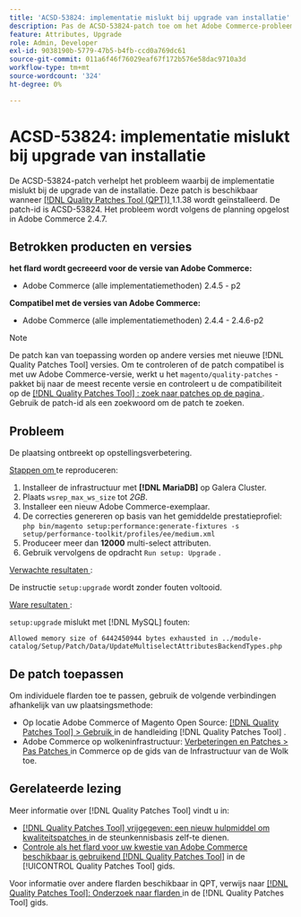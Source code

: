 ```yaml
---
title: 'ACSD-53824: implementatie mislukt bij upgrade van installatie'
description: Pas de ACSD-53824-patch toe om het Adobe Commerce-probleem op te lossen dat zich bij de upgrade van de installatie niet voordoet
feature: Attributes, Upgrade
role: Admin, Developer
exl-id: 9038190b-5779-47b5-b4fb-ccd0a769dc61
source-git-commit: 011a6f46f76029eaf67f172b576e58dac9710a3d
workflow-type: tm+mt
source-wordcount: '324'
ht-degree: 0%

---
```


# ACSD-53824: implementatie mislukt bij upgrade van installatie

De ACSD-53824-patch verhelpt het probleem waarbij de implementatie mislukt bij de upgrade van de installatie. Deze patch is beschikbaar wanneer [[!DNL Quality Patches Tool (QPT)] ](https://experienceleague.adobe.com/nl/docs/commerce-operations/tools/quality-patches-tool/quality-patches-tool-to-self-serve-quality-patches) 1.1.38 wordt geïnstalleerd. De patch-id is ACSD-53824. Het probleem wordt volgens de planning opgelost in Adobe Commerce 2.4.7.

## Betrokken producten en versies

**het flard wordt gecreeerd voor de versie van Adobe Commerce:**

* Adobe Commerce (alle implementatiemethoden) 2.4.5 - p2

**Compatibel met de versies van Adobe Commerce:**

* Adobe Commerce (alle implementatiemethoden) 2.4.4 - 2.4.6-p2

>[!NOTE]
>
>De patch kan van toepassing worden op andere versies met nieuwe [!DNL Quality Patches Tool] versies. Om te controleren of de patch compatibel is met uw Adobe Commerce-versie, werkt u het `magento/quality-patches` -pakket bij naar de meest recente versie en controleert u de compatibiliteit op de [[!DNL Quality Patches Tool] : zoek naar patches op de pagina ](https://experienceleague.adobe.com/tools/commerce-quality-patches/index.html?lang=nl-NL) . Gebruik de patch-id als een zoekwoord om de patch te zoeken.

## Probleem

De plaatsing ontbreekt op opstellingsverbetering.

<u> Stappen om </u> te reproduceren:

1. Installeer de infrastructuur met **[!DNL MariaDB]** op Galera Cluster.
1. Plaats `wsrep_max_ws_size` tot *2GB*.
1. Installeer een nieuw Adobe Commerce-exemplaar.
1. De correcties genereren op basis van het gemiddelde prestatieprofiel:
   `php bin/magento setup:performance:generate-fixtures -s setup/performance-toolkit/profiles/ee/medium.xml`
1. Produceer meer dan **12000** multi-select attributen.
1. Gebruik vervolgens de opdracht `Run setup: Upgrade` .

<u> Verwachte resultaten </u>:

De instructie `setup:upgrade` wordt zonder fouten voltooid.

<u> Ware resultaten </u>:

`setup:upgrade` mislukt met [!DNL MySQL] fouten:

`Allowed memory size of 6442450944 bytes exhausted in ../module-catalog/Setup/Patch/Data/UpdateMultiselectAttributesBackendTypes.php`

## De patch toepassen

Om individuele flarden toe te passen, gebruik de volgende verbindingen afhankelijk van uw plaatsingsmethode:

* Op locatie Adobe Commerce of Magento Open Source: [[!DNL Quality Patches Tool] > Gebruik ](/help/tools/quality-patches-tool/usage.md) in de handleiding [!DNL Quality Patches Tool] .
* Adobe Commerce op wolkeninfrastructuur: [ Verbeteringen en Patches > Pas Patches ](https://experienceleague.adobe.com/docs/commerce-cloud-service/user-guide/develop/upgrade/apply-patches.html?lang=nl-NL) in Commerce op de gids van de Infrastructuur van de Wolk toe.

## Gerelateerde lezing

Meer informatie over [!DNL Quality Patches Tool] vindt u in:

* [[!DNL Quality Patches Tool]  vrijgegeven: een nieuw hulpmiddel om kwaliteitspatches ](https://experienceleague.adobe.com/nl/docs/commerce-operations/tools/quality-patches-tool/quality-patches-tool-to-self-serve-quality-patches) in de steunkennisbasis zelf-te dienen.
* [ Controle als het flard voor uw kwestie van Adobe Commerce beschikbaar is gebruikend  [!DNL Quality Patches Tool]](/help/tools/quality-patches-tool/patches-available-in-qpt/check-patch-for-magento-issue-with-magento-quality-patches.md) in de [!UICONTROL Quality Patches Tool] gids.


Voor informatie over andere flarden beschikbaar in QPT, verwijs naar [[!DNL Quality Patches Tool]: Onderzoek naar flarden ](https://experienceleague.adobe.com/tools/commerce-quality-patches/index.html?lang=nl-NL) in de [!DNL Quality Patches Tool] gids.
